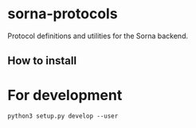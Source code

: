 sorna-protocols
===============

Protocol definitions and utilities for the Sorna backend.

How to install
--------------

# For development

```
python3 setup.py develop --user
```
